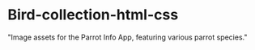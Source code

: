 # Bird-collection-html-css
"Image assets for the Parrot Info App, featuring various parrot species."

